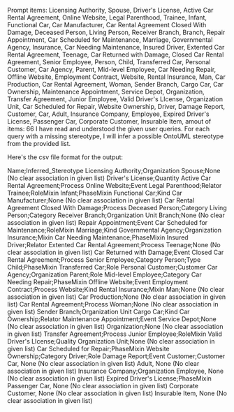 Prompt items: 
Licensing Authority, Spouse, Driver's License, Active Car Rental Agreement, Online Website, Legal Parenthood, Trainee, Infant, Functional Car, Car Manufacturer, Car Rental Agreement Closed With Damage, Deceased Person, Living Person, Receiver Branch, Branch, Repair Appointment, Car Scheduled for Maintenance, Marriage, Governmental Agency, Insurance, Car Needing Maintenance, Insured Driver, Extented Car Rental Agreement, Teenage, Car Returned with Damage, Closed Car Rental Agreement, Senior Employee, Person, Child, Transferred Car, Personal Customer, Car Agency, Parent, Mid-level Employee, Car Needing Repair, Offline Website, Employment Contract, Website, Rental Insurance, Man, Car Production, Car Rental Agreement, Woman, Sender Branch, Cargo Car, Car Ownership, Maintenance Appointment, Service Depot, Organization, Transfer Agreement, Junior Employee, Valid Driver's LIcense, Organization Unit, Car Scheduled for Repair, Website Ownership, Driver, Damage Report, Customer, Car, Adult, Insurance Company, Employee, Expired Driver's License, Passenger Car, Corporate Customer, Insurable Item, 
amout of items: 66
 I have read and understood the given user queries. For each query with a missing stereotype, I will infer a possible OntoUML stereotype from the provided list.

Here's the csv file format for the output:

Name;Inferred_Stereotype
Licensing Authority;Organization
Spouse;None (No clear association in given list)
Driver's License;Quantity
Active Car Rental Agreement;Process
Online Website;Event
Legal Parenthood;Relator
Trainee;RoleMixin
Infant;PhaseMixin
Functional Car;Kind
Car Manufacturer;None (No clear association in given list)
Car Rental Agreement Closed With Damage;Process
Deceased Person;Category
Living Person;Category
Receiver Branch;Organization Unit
Branch;None (No clear association in given list)
Repair Appointment;Event
Car Scheduled for Maintenance;RoleMixin
Marriage;Kind
Governmental Agency;Organization
Insurance;Mixin
Car Needing Maintenance;PhaseMixin
Insured Driver;Relator
Extented Car Rental Agreement;Process
Teenage;None (No clear association in given list)
Car Returned with Damage;Event
Closed Car Rental Agreement;Process
Senior Employee;Category
Person;Type
Child;PhaseMixin
Transferred Car;Role
Personal Customer;Customer
Car Agency;Organization
Parent;Role
Mid-level Employee;Category
Car Needing Repair;PhaseMixin
Offline Website;Event
Employment Contract;Process
Website;Kind
Rental Insurance;Mixin
Man;None (No clear association in given list)
Car Production;None (No clear association in given list)
Car Rental Agreement;Process
Woman;None (No clear association in given list)
Sender Branch;Organization Unit
Cargo Car;Kind
Car Ownership;Relator
Maintenance Appointment;Event
Service Depot;None (No clear association in given list)
Organization;None (No clear association in given list)
Transfer Agreement;Process
Junior Employee;RoleMixin
Valid Driver's LIcense;Quality
Organization Unit;None (No clear association in given list)
Car Scheduled for Repair;PhaseMixin
Website Ownership;Category
Driver;Role
Damage Report;Event
Customer;Customer
Car, None (No clear association in given list)
Adult, None (No clear association in given list)
Insurance Company;Organization
Employee, None (No clear association in given list)
Expired Driver's License;PhaseMixin
Passenger Car, None (No clear association in given list)
Corporate Customer, None (No clear association in given list)
Insurable Item, None (No clear association in given list)
